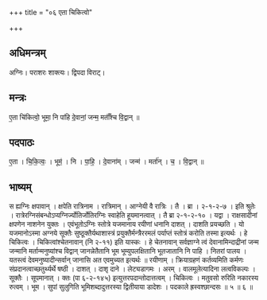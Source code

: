 +++
title = "०६ एता चिकित्वो"

+++
## अधिमन्त्रम्
अग्निः। पराशरः शाक्त्यः। द्विपदा विराट्।

## मन्त्रः
ए॒ता चि॑कित्वो॒ भूमा॒ नि पा॑हि दे॒वानां॒ जन्म॒ मर्ताँ॑श्च वि॒द्वान् ॥

## पदपाठः
ए॒ता । चि॒कि॒त्वः॒ । भूम॒॑ । नि । पा॒हि॒ । दे॒वाना॑म् । जन्म॑ । मर्ता॑न् । च॒ । वि॒द्वान् ॥

## भाष्यम्
स ह्यग्निः क्षपावान् । क्षपेति रात्रिनाम । रात्रिमान् । आग्नेयी वै रात्रिः । तै । ब्रा । २-१-२-७ । इति श्रुतेः । रात्रेरग्निसंबन्धोऽप्यग्निर्ज्योतिर्जोतिरग्निः स्वाहेति हूयमानत्वात् । तै ब्रा २-१-२-१० । यद्वा । राक्षसादीनां क्षपणेन नाशनेन युक्तः । एवंभूतोऽग्निः स्तोत्रे यजमानाय रयीणां धनानि दाशत् । दाशति प्रयच्छति । यो यजमानोऽस्मा अग्नये सूक्तैः सुष्ठूक्तैर्यथाशास्त्रं प्रयुक्तैर्मन्त्रैररमलं पर्याप्तं स्तोत्रं करोति तस्मा इत्यर्थः । हे चिकित्वः । चिकित्वांश्चेतनावान् (नि २-११) इति यास्कः । हे चेतनावान् सर्वज्ञाग्ने त्वं देवानामिन्दाद्रीनां जन्म जन्मानि मर्तान्मनुष्यांश्च विद्वान् जानन्नेतैतानि भूम भूम्युपलक्षितानि भूतजातानि नि पाहि । नितरां पालय । यतस्त्वं देवमनुष्यादीन्सर्वान् जानासि अत एवमुच्यत इत्यर्थः ॥ रयीणाम् । क्रियाग्रहणं कर्तव्यमिति कर्मणः संप्रदानत्वाच्छतुर्थ्यर्थे षष्ठी । दाशत् । दाशृ दाने । लेट्यडागमः । अरम् । वालमूलेत्यादिना लत्वविकल्पः । सूक्तैः । सूपमानात् । क्तः (पा ६-२-१४५) इत्युत्तरपदान्तोदात्तत्वम् । चिकित्वः । मतुवसो रुरिति नकारस्य रुत्वम् । भूम । सुपां सुलुगिति भूमिशब्दादुत्तरस्या द्वितीयाया डादेशः । पदकाले ह्रस्वश्छान्दसः ॥ ५ ॥ ६ ॥